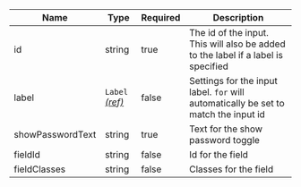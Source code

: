 | Name             | Type                                 | Required | Description                                                                         |
| ---------------- | ------------------------------------ | -------- | ----------------------------------------------------------------------------------- |
| id               | string                               | true     | The id of the input. This will also be added to the label if a label is specified   |
| label            | `Label` [_(ref)_](/components/label) | false    | Settings for the input label. `for` will automatically be set to match the input id |
| showPasswordText | string                               | true     | Text for the show password toggle                                                   |
| fieldId          | string                               | false    | Id for the field                                                                    |
| fieldClasses     | string                               | false    | Classes for the field                                                               |
